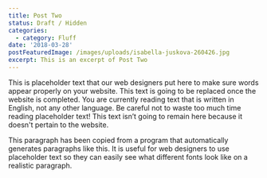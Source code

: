 ```yaml
---
title: Post Two
status: Draft / Hidden
categories:
  - category: Fluff
date: '2018-03-28'
postFeaturedImage: /images/uploads/isabella-juskova-260426.jpg
excerpt: This is an excerpt of Post Two
---
```

This is placeholder text that our web designers put here to make sure words appear properly on your website. This text is going to be replaced once the website is completed. You are currently reading text that is written in English, not any other language. Be careful not to waste too much time reading placeholder text! This text isn’t going to remain here because it doesn't pertain to the website.

This paragraph has been copied from a program that automatically generates paragraphs like this. It is useful for web designers to use placeholder text so they can easily see what different fonts look like on a realistic paragraph.
